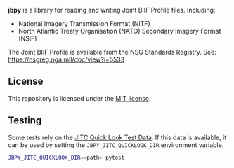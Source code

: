 **jbpy** is a library for reading and writing Joint BIIF Profile files. Including:
* National Imagery Transmission Format (NITF)
* North Atlantic Treaty Organisation (NATO) Secondary Imagery Format (NSIF)

The Joint BIIF Profile is available from the NSG Standards Registry.  See: https://nsgreg.nga.mil/doc/view?i=5533

## License
This repository is licensed under the [MIT license](./LICENSE).

## Testing
Some tests rely on the [JITC Quick Look Test Data](https://jitc.fhu.disa.mil/projects/nitf/testdata.aspx).
If this data is available, it can be used by setting the `JBPY_JITC_QUICKLOOK_DIR` environment variable.

```bash
JBPY_JITC_QUICKLOOK_DIR=<path> pytest
```
